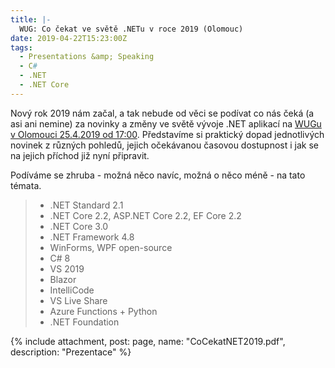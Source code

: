 ```yaml
---
title: |-
  WUG: Co čekat ve světě .NETu v roce 2019 (Olomouc)
date: 2019-04-22T15:23:00Z
tags:
  - Presentations &amp; Speaking
  - C#
  - .NET
  - .NET Core
---
```

Nový rok 2019 nám začal, a tak nebude od věci se podívat co nás čeká (a asi ani nemine) za novinky a změny ve světě vývoje .NET aplikací na [WUGu v Olomouci 25.4.2019 od 17:00][1]. Představíme si praktický dopad jednotlivých novinek z různých pohledů, jejich očekávanou časovou dostupnost i jak se na jejich příchod již nyní připravit. 

<!-- excerpt -->

Podíváme se zhruba - možná něco navíc, možná o něco méně - na tato témata.

> * .NET Standard 2.1
> * .NET Core 2.2, ASP.NET Core 2.2, EF Core 2.2
> * .NET Core 3.0
> * .NET Framework 4.8
> * WinForms, WPF open-source
> * C# 8
> * VS 2019
> * Blazor
> * IntelliCode
> * VS Live Share  
> * Azure Functions + Python  
> * .NET Foundation  

{% include attachment, post: page, name: "CoCekatNET2019.pdf", description: "Prezentace" %}

[1]: https://www.wug.cz/olomouc/akce/1135-Co-cekat-ve-svete-NETu-v-roce-2019